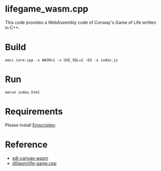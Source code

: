 # lifegame_wasm.cpp
This code provides a WebAssembly code of Conway's Game of Life written in C++.

# Build
```
emcc core.cpp -s WASM=1 -s USE_SDL=2 -O3 -o index.js
```

# Run
```
emrun index.html
```

# Requirements
Please install [Emscripten](https://kripken.github.io/emscripten-site/index.html).

# Reference
- [sdl-canvas-wasm](https://github.com/timhutton/sdl-canvas-wasm)
- [d0iasm/life-game.cpp](https://github.com/d0iasm/life-game.cpp)
